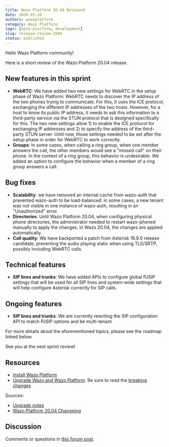 ```yaml
---
title: Wazo Platform 20.04 Released
date: 2020-03-16
authors: wazoplatform
category: Wazo Platform
tags: [wazo-platform, development]
slug: release-review-2004
status: published
---
```


Hello Wazo Platform community!

Here is a short review of the Wazo Platform 20.04 release.

## New features in this sprint

- **WebRTC**: We have added two new settings for WebRTC in the setup phase of Wazo Platform: WebRTC needs to discover the IP address of the two phones trying to communicate. For this, it uses the ICE protocol, exchanging the different IP addresses of the two hosts. However, for a host to know its public IP address, it needs to ask this information to a third-party service via the STUN protocol that is designed specifically for this. The two new settings allow 1) to enable the ICE protocol for exchanging IP addresses and 2) to specify the address of the third-party STUN server. Until now, those settings needed to be set after the setup phase in order for WebRTC to work correctly.
- **Groups**: In some cases, when calling a ring group, when one member answers the call, the other members would see a "missed call" on their phone. In the context of a ring group, this behavior is undesirable. We added an option to configure the behavior when a member of a ring group answers a call.

## Bug fixes

- **Scalability**: we have removed an internal cache from wazo-auth that prevented wazo-auth to be load-balanced: in some cases, a new tenant was not visible in one instance of wazo-auth, resulting in an "Unauthorized" error.
- **Directories**: Until Wazo Platform 20.04, when configuring physical phone directories, the administrator needed to restart wazo-phoned manually to apply the changes. In Wazo 20.04, the changes are applied automatically.
- **Call quality**: We have backported a patch from Asterisk 16.9.0 release candidate, preventing the audio playing static when using TLS/SRTP, possibly including WebRTC calls.

## Technical features

- **SIP lines and trunks**: We have added APIs to configure global PJSIP settings that will be used for all SIP lines and system-wide settings that will help configure Asterisk correctly for SIP calls.

## Ongoing features

- **SIP lines and trunks**: We are currently rewriting the SIP configuration API to match PJSIP options and be multi-tenant

For more details about the aforementioned topics, please see the roadmap linked below.

See you at the next sprint review!

<!-- truncate -->

## Resources

- [Install Wazo Platform](/uc-doc/installation/install-system)
- [Upgrade Wazo and Wazo Platform](/uc-doc/upgrade/introduction). Be sure to read the [breaking changes](/uc-doc/upgrade/upgrade_notes#20-04)

Sources:

- [Upgrade notes](/uc-doc/upgrade/upgrade_notes#20-04)
- [Wazo Platform 20.04 Changelog](https://wazo-dev.atlassian.net/issues/?jql=project%3DWAZO%20AND%20fixVersion%3D20.04)

## Discussion

Comments or questions in [this forum post](https://wazo-platform.discourse.group/t/blog-wazo-platform-20-04-released/258).

